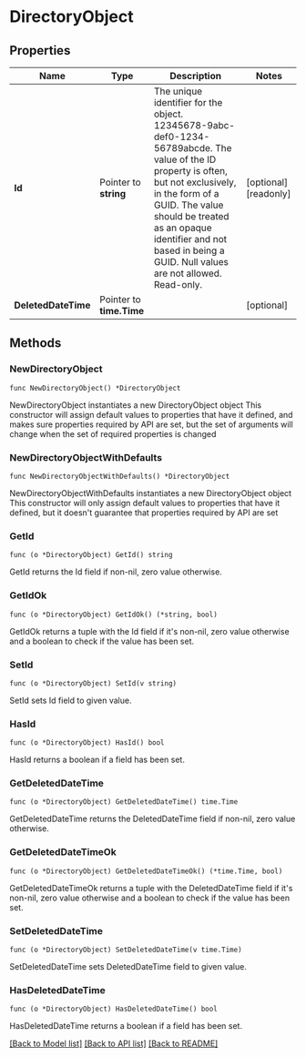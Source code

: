 # DirectoryObject

## Properties

Name | Type | Description | Notes
------------ | ------------- | ------------- | -------------
**Id** | Pointer to **string** | The unique identifier for the object. 12345678-9abc-def0-1234-56789abcde. The value of the ID property is often, but not exclusively, in the form of a GUID. The value should be treated as an opaque identifier and not based in being a GUID. Null values are not allowed. Read-only. | [optional] [readonly] 
**DeletedDateTime** | Pointer to **time.Time** |  | [optional] 

## Methods

### NewDirectoryObject

`func NewDirectoryObject() *DirectoryObject`

NewDirectoryObject instantiates a new DirectoryObject object
This constructor will assign default values to properties that have it defined,
and makes sure properties required by API are set, but the set of arguments
will change when the set of required properties is changed

### NewDirectoryObjectWithDefaults

`func NewDirectoryObjectWithDefaults() *DirectoryObject`

NewDirectoryObjectWithDefaults instantiates a new DirectoryObject object
This constructor will only assign default values to properties that have it defined,
but it doesn't guarantee that properties required by API are set

### GetId

`func (o *DirectoryObject) GetId() string`

GetId returns the Id field if non-nil, zero value otherwise.

### GetIdOk

`func (o *DirectoryObject) GetIdOk() (*string, bool)`

GetIdOk returns a tuple with the Id field if it's non-nil, zero value otherwise
and a boolean to check if the value has been set.

### SetId

`func (o *DirectoryObject) SetId(v string)`

SetId sets Id field to given value.

### HasId

`func (o *DirectoryObject) HasId() bool`

HasId returns a boolean if a field has been set.

### GetDeletedDateTime

`func (o *DirectoryObject) GetDeletedDateTime() time.Time`

GetDeletedDateTime returns the DeletedDateTime field if non-nil, zero value otherwise.

### GetDeletedDateTimeOk

`func (o *DirectoryObject) GetDeletedDateTimeOk() (*time.Time, bool)`

GetDeletedDateTimeOk returns a tuple with the DeletedDateTime field if it's non-nil, zero value otherwise
and a boolean to check if the value has been set.

### SetDeletedDateTime

`func (o *DirectoryObject) SetDeletedDateTime(v time.Time)`

SetDeletedDateTime sets DeletedDateTime field to given value.

### HasDeletedDateTime

`func (o *DirectoryObject) HasDeletedDateTime() bool`

HasDeletedDateTime returns a boolean if a field has been set.


[[Back to Model list]](../README.md#documentation-for-models) [[Back to API list]](../README.md#documentation-for-api-endpoints) [[Back to README]](../README.md)



